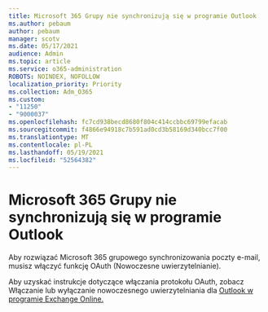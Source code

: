 ```yaml
---
title: Microsoft 365 Grupy nie synchronizują się w programie Outlook
ms.author: pebaum
author: pebaum
manager: scotv
ms.date: 05/17/2021
audience: Admin
ms.topic: article
ms.service: o365-administration
ROBOTS: NOINDEX, NOFOLLOW
localization_priority: Priority
ms.collection: Adm_O365
ms.custom:
- "11250"
- "9000037"
ms.openlocfilehash: fc7cd938becd8680f804c414ccbbc69799efacab
ms.sourcegitcommit: f4866e94918c7b591ad0cd3b58169d340bcc7f00
ms.translationtype: MT
ms.contentlocale: pl-PL
ms.lasthandoff: 05/19/2021
ms.locfileid: "52564382"
---
```

# <a name="microsoft-365-groups-not-synching-in-outlook"></a>Microsoft 365 Grupy nie synchronizują się w programie Outlook

Aby rozwiązać Microsoft 365 grupowego synchronizowania poczty e-mail, musisz włączyć funkcję OAuth (Nowoczesne uwierzytelnianie). 

Aby uzyskać instrukcje dotyczące włączania protokołu OAuth, zobacz Włączanie lub wyłączanie nowoczesnego uwierzytelniania dla [Outlook w programie Exchange Online.](/exchange/clients-and-mobile-in-exchange-online/enable-or-disable-modern-authentication-in-exchange-online)